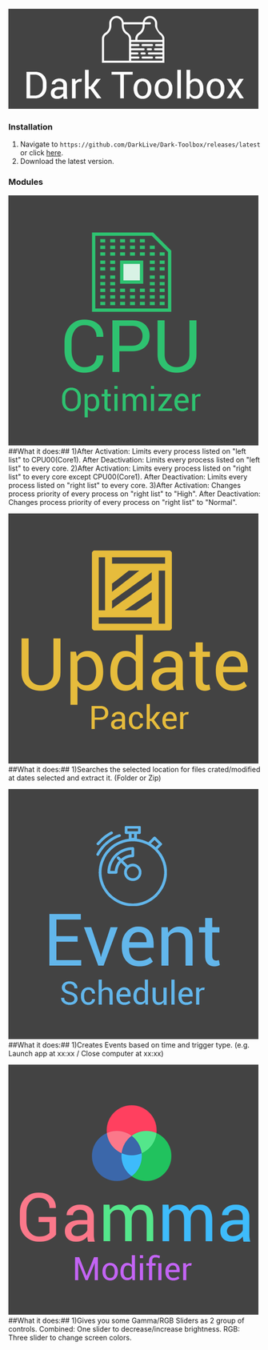 ![alt text](https://raw.githubusercontent.com/DarkLive/Dark-Toolbox/master/Dark%20Toolbox/Splash.png)

### Installation ###
1. Navigate to `https://github.com/DarkLive/Dark-Toolbox/releases/latest` or click [here](https://github.com/DarkLive/Dark-Toolbox/releases/latest).
2. Download the latest version.

### Modules ###
![alt text](https://raw.githubusercontent.com/DarkLive/Dark-Toolbox/master/Dark%20Toolbox/Resources/Dark-Icons/cpuoptimizertile.png)
##What it does:##
1)After Activation: Limits every process listed on "left list" to CPU00(Core1).
  After Deactivation: Limits every process listed on "left list" to every core.
2)After Activation: Limits every process listed on "right list" to every core except CPU00(Core1).
  After Deactivation: Limits every process listed on "right list" to every core.
3)After Activation: Changes process priority of every process on "right list" to "High".
  After Deactivation: Changes process priority of every process on "right list" to "Normal".

![alt text](https://raw.githubusercontent.com/DarkLive/Dark-Toolbox/master/Dark%20Toolbox/Resources/Dark-Icons/uppackertile.png)
##What it does:##
1)Searches the selected location for files crated/modified at dates selected and extract it. (Folder or Zip)

![alt text](https://raw.githubusercontent.com/DarkLive/Dark-Toolbox/master/Dark%20Toolbox/Resources/Dark-Icons/eventscheduletile.png)
##What it does:##
1)Creates Events based on time and trigger type. (e.g. Launch app at xx:xx / Close computer at xx:xx)

![alt text](https://raw.githubusercontent.com/DarkLive/Dark-Toolbox/master/Dark%20Toolbox/Resources/Dark-Icons/gammatile.png)
##What it does:##
1)Gives you some Gamma/RGB Sliders as 2 group of controls. Combined: One slider to decrease/increase brightness.
                                                           RGB: Three slider to change screen colors.
  
